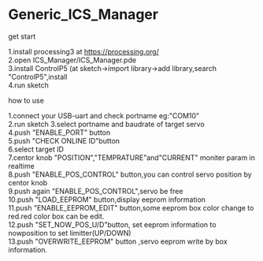 # Generic_ICS_Manager
get start  
  
1.install processing3 at https://processing.org/  
2.open ICS_Manager/ICS_Manager.pde  
3.install ControlP5 (at sketch->import library->add library,search  "ControlP5",install  
4.run sketch  

how to use  

1.connect your USB-uart and check portname eg:"COM10"  
2.run sketch
3.select portname and baudrate of target servo  
4.push "ENABLE_PORT" button  
5.push "CHECK ONLINE ID"button  
6.select target ID  
7.centor knob "POSITION","TEMPRATURE"and"CURRENT" moniter param in realtime  
8.push "ENABLE_POS_CONTROL" button,you can control servo position by centor knob  
9.push again "ENABLE_POS_CONTROL",servo be free  
10.push "LOAD_EEPROM" button,display eeprom information  
11.push "ENABLE_EEPROM_EDIT" button,some eeprom box color change to red.red color box can be edit.  
12.push "SET_NOW_POS_U/D"button, set eeprom information to nowposition to set limitter(UP/DOWN)  
13.push "OVERWRITE_EEPROM" button ,servo eeprom write by box information.  
